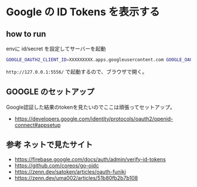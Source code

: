 # Google の ID Tokens を表示する

## how to run

envに id/secret を設定してサーバーを起動

```sh
GOOGLE_OAUTH2_CLIENT_ID=XXXXXXXXX.apps.googleusercontent.com GOOGLE_OAUTH2_CLIENT_SECRET=XXXXX go run main.go 
```

`http://127.0.0.1:5556/` で起動するので、ブラウザで開く。

## GOOGLE のセットアップ

Google認証した結果のtokenを見たいのでここは頑張ってセットアップ。

- https://developers.google.com/identity/protocols/oauth2/openid-connect#appsetup

## 参考 ネットで見たサイト
- https://firebase.google.com/docs/auth/admin/verify-id-tokens
- https://github.com/coreos/go-oidc
- https://zenn.dev/satoken/articles/oauth-funiki
- https://zenn.dev/uma002/articles/51b80fb2b7b108